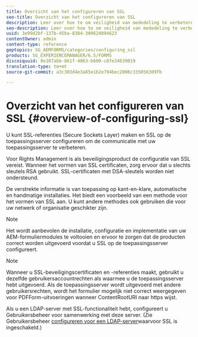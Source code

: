 ```yaml
---
title: Overzicht van het configureren van SSL
seo-title: Overzicht van het configureren van SSL
description: Leer over hoe te om veiligheid van mededeling te verbeteren door SSL te vormen.
seo-description: Leer over hoe te om veiligheid van mededeling te verbeteren door SSL te vormen.
uuid: 3e99d2bf-137b-45ba-8384-309624094623
contentOwner: admin
content-type: reference
geptopics: SG_AEMFORMS/categories/configuring_ssl
products: SG_EXPERIENCEMANAGER/6.5/FORMS
discoiquuid: 8e107abb-861f-4063-b600-c87e34639019
translation-type: tm+mt
source-git-commit: a3c303d4e3a85e1b2e794bec2006c335056309fb

---
```



# Overzicht van het configureren van SSL {#overview-of-configuring-ssl}

U kunt SSL-referenties (Secure Sockets Layer) maken en SSL op de toepassingsserver configureren om de communicatie met uw toepassingsserver te verbeteren.

Voor Rights Management is als beveiligingsproduct de configuratie van SSL vereist. Wanneer het vormen van SSL certificaten, zorg ervoor dat u slechts sleutels RSA gebruikt. SSL-certificaten met DSA-sleutels worden niet ondersteund.

De verstrekte informatie is van toepassing op kant-en-klare, automatische en handmatige installaties. Het biedt een voorbeeld van een methode voor het vormen van SSL aan. U kunt andere methodes ook gebruiken die voor uw netwerk of organisatie geschikter zijn.

>[!NOTE]
>
>Het wordt aanbevolen de installatie, configuratie en implementatie van uw AEM-formuliermodules te voltooien en ervoor te zorgen dat de producten correct worden uitgevoerd voordat u SSL op de toepassingsserver configureert.

>[!NOTE]
>
>Wanneer u SSL-beveiligingscertificaten en -referenties maakt, gebruikt u dezelfde gebruikersaccountrechten als waarmee u de toepassingsserver hebt uitgevoerd. Als de toepassingsserver wordt uitgevoerd met andere gebruikersrechten, wordt het formulier mogelijk niet correct weergegeven voor PDFForm-uitvoeringen wanneer ContentRootURI naar https wijst.

Als u een LDAP-server met SSL-functionaliteit hebt, configureert u Gebruikersbeheer voor samenwerking met deze server. (Zie Gebruikersbeheer [configureren voor een LDAP-server](/help/forms/using/admin-help/configure-user-management-ssl-enabled.md#configure-user-management-for-an-ssl-enabled-ldap-server)waarvoor SSL is ingeschakeld.)
